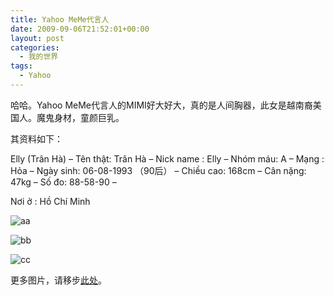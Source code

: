 ```yaml
---
title: Yahoo MeMe代言人
date: 2009-09-06T21:52:01+00:00
layout: post
categories:
  - 我的世界
tags:
  - Yahoo
---
```


哈哈。Yahoo MeMe代言人的MIMI好大好大，真的是人间胸器，此女是越南裔美国人。魔鬼身材，童颜巨乳。

其资料如下：

Elly (Trân Hà) &#8211;
Tên thật: Trân Hà &#8211;
Nick name : Elly &#8211;
Nhóm máu: A &#8211;
Mạng : Hỏa &#8211;
Ngày sinh: 06-08-1993 （90后） &#8211;
Chiều cao: 168cm &#8211;
Cân nặng: 47kg &#8211;
Số đo: 88-58-90 &#8211;

Nơi ở : Hồ Chí Minh
<!--more-->
![aa](https://farm4.static.flickr.com/3446/3880288404_1fb80e3a90_o.jpg)

![bb](https://farm4.static.flickr.com/3455/3880749138_4b84da3339_o.jpg)

![cc](https://farm4.static.flickr.com/3472/3880749132_dc7827096f_o.jpg)

更多图片，请移步[此处](http://www.flickr.com/photos/sdjkx/sets/72157622211993518)。